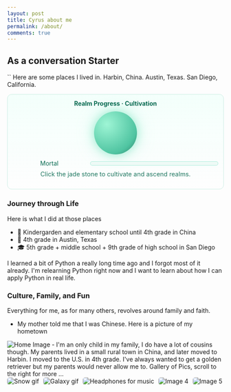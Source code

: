 ```yaml
---
layout: post
title: Cyrus about me
permalink: /about/
comments: true
---
```

<link href="https://fonts.googleapis.com/css2?family=Noto+Serif+SC:wght@700;900&family=Zhi+Mang+Xing&display=swap" rel="stylesheet">


## As a conversation Starter


<comment>``
Here are some places I lived in.
Harbin, China.
Austin, Texas.
San Diego, California.
</comment>


<!-- Cultivation Platform -->
<div class="cultivation-platform jade-card" id="cultivation-card">
  <div style="font-weight:700; color:#0a6b52; margin-bottom:10px; text-align:center;">
    Realm Progress · Cultivation
  </div>


  <!-- glowing jade stone -->
  <div id="jade-stone"></div>


  <!-- realm + bar -->
  <div style="display:flex; align-items:center; gap:10px; margin-top:12px;">
    <div id="realm-label" style="min-width:170px; color:#0a6b52;">Mortal</div>
    <div style="flex:1; height:10px; border-radius:999px; background:#eefaf6; box-shadow: inset 0 0 0 1px #aeeedd;">
      <div id="realm-bar" style="height:10px; width:0%; border-radius:999px; background:linear-gradient(90deg,#86e8c8,#bdf5e5,#e8fff9); transition: width .5s;"></div>
    </div>
  </div>


  <p style="font-size:.9rem; color:#0a6b52; opacity:.9; margin-top:8px; text-align:center;">
    Click the jade stone to cultivate and ascend realms.
  </p>
</div>


<style>
/* Cultivation Platform Styles */
.cultivation-platform{
  text-align:center;
  padding:16px;
}


/* glowing jade stone */
#jade-stone{
  width:100px;
  height:100px;
  margin:0 auto;
  border-radius:50%;
  background: radial-gradient(circle at 30% 30%, #9ef5d5, #4fc4a1 70%, #2a7a63 100%);
  box-shadow: 0 0 20px rgba(134,232,200,.7), 0 0 40px rgba(134,232,200,.4);
  cursor:pointer;
  transition: transform .2s ease, box-shadow .3s ease;
}
#jade-stone:hover{
  transform: scale(1.08);
  box-shadow: 0 0 30px rgba(134,232,200,.9), 0 0 60px rgba(134,232,200,.6);
}


/* flash effect when cultivating */
.cultivate-flash {
  animation: flashJade .6s ease;
}
@keyframes flashJade {
  0%   { box-shadow: 0 0 0 rgba(134,232,200,0); }
  40%  { box-shadow: 0 0 18px rgba(134,232,200,.75); }
  100% { box-shadow: 0 0 0 rgba(134,232,200,0); }
}
</style>


<style>
    /* Style looks pretty compact,
       - grid-container and grid-item are referenced the code
    */
    .grid-container {
        display: grid;
        grid-template-columns: repeat(auto-fill, minmax(150px, 1fr)); /* Dynamic columns */
        gap: 10px;
    }
    .grid-item {
        text-align: center;
    }
    .grid-item img {
        width: 100%;
        height: 100px; /* Fixed height for uniformity */
        object-fit: contain; /* Ensure the image fits within the fixed height */
    }
    .grid-item p {
        margin: 5px 0; /* Add some margin for spacing */
    }


    .image-gallery {
        display: flex;
        flex-wrap: nowrap;
        overflow-x: auto;
        gap: 10px;
        }


    .image-gallery img {
        max-height: 150px;
        object-fit: cover;
        border-radius: 5px;
    }
</style>


<!-- This grid_container class is used by CSS styling and the id is used by JavaScript connection -->
<div class="grid-container" id="grid_container">
    <!-- content will be added here by JavaScript -->
</div>


<script>
  // --- Fallbacks to prevent ReferenceErrors without changing your loops ---
  window.http_source = window.http_source || "";


  window.living_in_the_world = window.living_in_the_world || [
    {
      flag: "https://flagcdn.com/w320/cn.png",
      description: "Harbin, China",
      greeting: "你好 (Nǐ hǎo)"
    },
    {
      flag: "https://flagcdn.com/w320/us.png",
      description: "Austin, Texas",
      greeting: "Howdy!"
    },
    {
      flag: "https://flagcdn.com/w320/us.png",
      description: "San Diego, California",
      greeting: "Hey! 🌊"
    }
  ];
</script>


<style>
  /* --- Xianxia theme accents --- */
  .xianxia-banner{
    position: relative;
    padding: 28px 18px;
    margin: 18px 0 8px;
    border-radius: 12px;
    background:
      radial-gradient(1200px 200px at 50% 0%, rgba(255,255,255,.45), transparent 60%),
      linear-gradient(180deg, #e6fff7 0%, #eafbf6 38%, #f7fffd 100%);
    border: 2px solid #b2e4d6;
    box-shadow: 0 6px 18px rgba(0,0,0,.06), inset 0 0 0 1px #e0fff5;
  }
  .xianxia-title{
    font-family: "Zhi Mang Xing","Noto Serif SC", serif;
    font-size: 2rem;
    letter-spacing: 2px;
    color: #137a5d;
    text-align: center;
    text-shadow: 0 2px 0 rgba(255,255,255,.8);
  }
  .jade-divider{
    height: 12px;
    margin: 12px auto 0;
    width: 180px;
    border-radius: 999px;
    background: linear-gradient(90deg,#c6f3e5,#8be0c9,#c6f3e5);
    filter: drop-shadow(0 2px 2px rgba(0,0,0,.08));
  }


  /* soft moving clouds behind content */
  .xianxia-sky{
    position: relative;
    overflow: hidden;
    border-radius: 12px;
    background: linear-gradient(#f8fffe, #eefcfe);
  }
  .cloud{
    position: absolute;
    top: 10%;
    width: 220px; height: 80px;
    background: radial-gradient(closest-side at 30% 50%, #fff 0%, #fff 60%, transparent 61%) 0 0/60% 100% no-repeat,
                radial-gradient(closest-side at 70% 50%, #fff 0%, #fff 60%, transparent 61%) 100% 0/60% 100% no-repeat,
                radial-gradient(closest-side, #fff 0%, #fff 60%, transparent 61%) 50% 0/90% 100% no-repeat;
    opacity: .7;
    filter: blur(0.5px);
    animation: drift 60s linear infinite;
  }
  .cloud.c2{ top: 35%; transform: scale(1.2); animation-duration: 75s; opacity: .6;}
  .cloud.c3{ top: 60%; transform: scale(0.9); animation-duration: 85s; opacity: .55;}


  @keyframes drift{
    0%   { left: -260px }
    100% { left: calc(100% + 260px) }
  }


  /* faint qi motes */
  .qi-layer{ position: relative; }
  .qi{
    position: absolute;
    width: 6px; height: 6px;
    border-radius: 50%;
    background: radial-gradient(circle, rgba(160,255,230,.95), rgba(160,255,230,0) 70%);
    filter: blur(.3px);
    animation: floatUp 7s linear infinite;
    opacity: .8;
  }
  @keyframes floatUp{
    0%   { transform: translateY(0) translateX(0); opacity: .0;}
    10%  { opacity: .9;}
    100% { transform: translateY(-180px) translateX(40px); opacity: 0;}
  }


  /* optional: jade card look for existing sections without touching their HTML */
  .jade-card{
    border: 1.5px solid #cdeee4;
    border-radius: 10px;
    padding: 12px;
    background: linear-gradient(180deg, rgba(240,255,250,.8), rgba(255,255,255,.7));
  }
</style>


### Journey through Life


Here is what I did at those places


- 🏫 Kindergarden and elementary school until 4th grade in China
- 🏫 4th grade in Austin, Texas
- 🎓 5th grade + middle school + 9th grade of high school in San Diego


I learned a bit of Python a really long time ago and I forgot most of it already. I'm relearning Python right now and I want to learn about how I can apply Python in real life.


### Culture, Family, and Fun


Everything for me, as for many others, revolves around family and faith.


- My mother told me that I was Chinese.
Here is a picture of my hometown
<img src= "https://www.globaltimes.cn/Portals/0/attachment/2025/2025-02-06/aad5cbd6-92c1-4958-8a55-6f45b07cf2bf.jpeg" alt="Home Image">
- I'm an only child in my family, I do have a lot of cousins though. My parents lived in a small rural town in China, and later moved to Harbin. I moved to the U.S. in 4th grade. I've always wanted to get a golden retriever but my parents would never allow me to.


<comment>
Gallery of Pics, scroll to the right for more ...
</comment>
<div class="image-gallery">
  <img src="https://media1.giphy.com/media/v1.Y2lkPTc5MGI3NjExaDA4N3p5NmZiYzJqZGxlcTI1b2MwaDljYXJpaXcxMjhnMXV5YjI1cCZlcD12MV9pbnRlcm5hbF9naWZfYnlfaWQmY3Q9Zw/BDucPOizdZ5AI/giphy.gif" alt="Snow gif">
  <img src="https://media0.giphy.com/media/v1.Y2lkPTc5MGI3NjExNDVzc3FubzlobjVieXE2YnBnbzE5Nmp6cmx4eGFuNXg0OWg5aGR3cyZlcD12MV9pbnRlcm5hbF9naWZfYnlfaWQmY3Q9Zw/iicDrNGWxHmDrIni6j/giphy.gif" alt="Galaxy gif">
  <img src="https://media4.giphy.com/media/v1.Y2lkPTc5MGI3NjExZThjbHBnMDI5dHIzemsxcjQ3OXU5bWU1enZoMHRlbXQ1OXU5c3c2ayZlcD12MV9pbnRlcm5hbF9naWZfYnlfaWQmY3Q9Zw/gQJyPqc6E4xoc/giphy.gif" alt="Headphones for music">
  <img src="https://media4.giphy.com/media/v1.Y2lkPTc5MGI3NjExZTl6Ynhja2xmeXdjNzBnOGU2dWZjNmtmdzRmc2x2ZW5pNHF0cG9jaiZlcD12MV9pbnRlcm5hbF9naWZfYnlfaWQmY3Q9Zw/myWd3Omj7KToQ/giphy.gif" alt="Image 4">
  <img src="https://ychef.files.bbci.co.uk/1280x720/p04nm71d.jpg" alt="Image 5">
</div>




<script>


  living_in_the_world.forEach(location => {
    const gridItem = document.createElement("div");
    gridItem.className = "grid-item";


    const img = document.createElement("img");
    img.src = http_source + location.flag;
    img.alt = location.flag + " Flag";


    const greeting = document.createElement("p");
    greeting.textContent = location.greeting;


    const description = document.createElement("p");
    description.textContent = location.description;


    gridItem.appendChild(img);
    gridItem.appendChild(greeting);
    gridItem.appendChild(description);


    container.appendChild(gridItem);
  });


  container.addEventListener('click', function(e) {
    if (e.target.tagName === 'IMG') {
      alert(`You clicked the flag of ${e.target.alt.replace(' Flag', '')}! 🌟 Hope you're having a great day!`);
    }
  });


</script>


<script>
(function(){
  const REALMS = [
    "Mortal",
    "Qi Refinement",
    "Foundation Establishment (Zhuji)",
    "Core Formation (Jindan)",
    "Nascent Soul (Yuanying)",
    "Soul Transformation",
    "Ascension"
  ];


  const KEY = "cultivation_realm_index";
  const stone = document.getElementById('jade-stone');
  const label = document.getElementById('realm-label');
  const bar = document.getElementById('realm-bar');
  const card = document.getElementById('cultivation-card');


  if(!stone || !label || !bar || !card) return;


  let idx = parseInt(localStorage.getItem(KEY) || "0", 10);
  if(isNaN(idx) || idx < 0) idx = 0;
  if(idx >= REALMS.length) idx = REALMS.length - 1;


  function render(){
    label.textContent = REALMS[idx];
    const pct = (idx/(REALMS.length-1))*100;
    bar.style.width = pct + "%";
  }


  function cultivate(){
    if(idx < REALMS.length - 1){
      idx++;
      localStorage.setItem(KEY, String(idx));
      render();
      stone.classList.add('cultivate-flash');
      setTimeout(()=>stone.classList.remove('cultivate-flash'), 650);
    } else {
      label.textContent = REALMS[idx] + " · Achieved";
    }
  }


  stone.addEventListener('click', cultivate);


  render();
})();
</script>









